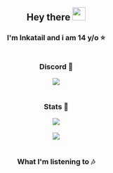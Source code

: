 <div align="center">

## **Hey there** <img src="https://raw.githubusercontent.com/MartinHeinz/MartinHeinz/master/wave.gif" width="30px">

### I'm Inkatail and i am 14 y/o ⭐
  
#
  
### Discord 💬
<img align="center" src="https://discord.c99.nl/widget/theme-1/467627370879385600.png" />
  
#  

### Stats 💉  

<img align="center" src="https://github-readme-stats.vercel.app/api?username=Inkatail&count_private=true&theme=onedark" /> <br><br>
<img align="center" src="https://github-readme-stats.vercel.app/api/top-langs/?username=Inkatail&count_private=true&langs_count=7&theme=onedark" />

#

### What I'm listening to 🎶  
  
